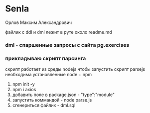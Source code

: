 # Senla
Орлов Максим Александрович

файлик с ddl и dml лежит в руте около readme.md
### dml - спаршенные запросы с сайта pg.exercises
### прикладываю скрипт парсинга
скрипт работает из среды nodejs
чтобы запустить скрипт parsejs необходима установленные node + npm
1. npm init -y
2. npm i axios
3. добавить поле в package.json - "type":"module"
4. запустить коммандой - node parse.js
5. сгенериться файлик - dml.sql